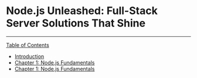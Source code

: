 # Node.js Unleashed: Full-Stack Server Solutions That Shine
---
[Table of Contents](toc.md)

* [Introduction](chapters/Introduction.md)
* [Chapter 1: Node.js Fundamentals](chapters/chapter-01/1-1.md)
* [Chapter 1: Node.js Fundamentals](chapters/chapter-02/2-1.md)
